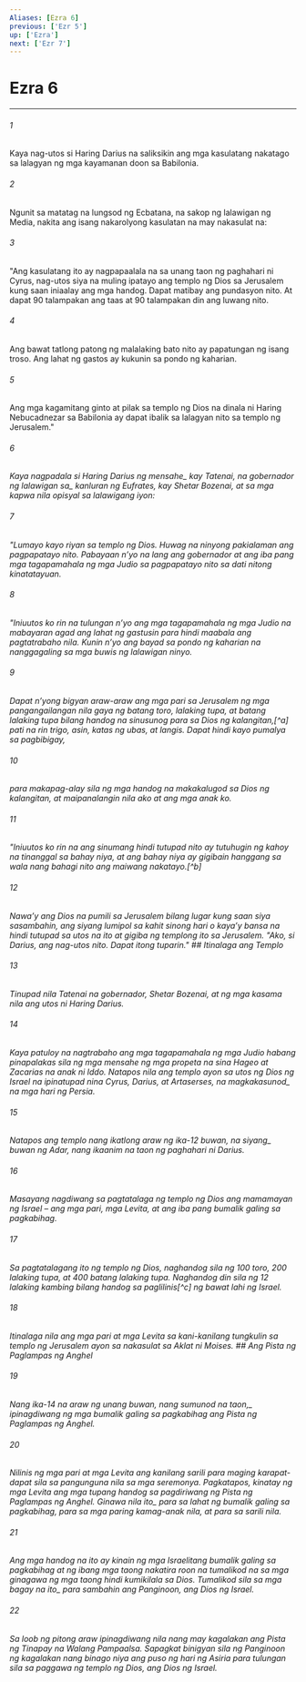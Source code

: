 ```yaml
---
Aliases: [Ezra 6]
previous: ['Ezr 5']
up: ['Ezra']
next: ['Ezr 7']
---
```

# Ezra 6

***






















###### 1 










Kaya nag-utos si Haring Darius na saliksikin ang mga kasulatang nakatago sa lalagyan ng mga kayamanan doon sa Babilonia. 





















###### 2 










Ngunit sa matatag na lungsod ng Ecbatana, na sakop ng lalawigan ng Media, nakita ang isang nakarolyong kasulatan na may nakasulat na: 





















###### 3 










"Ang kasulatang ito ay nagpapaalala na sa unang taon ng paghahari ni Cyrus, nag-utos siya na muling ipatayo ang templo ng Dios sa Jerusalem kung saan iniaalay ang mga handog. Dapat matibay ang pundasyon nito. At dapat 90 talampakan ang taas at 90 talampakan din ang luwang nito. 





















###### 4 










Ang bawat tatlong patong ng malalaking bato nito ay papatungan ng isang troso. Ang lahat ng gastos ay kukunin sa pondo ng kaharian. 





















###### 5 










Ang mga kagamitang ginto at pilak sa templo ng Dios na dinala ni Haring Nebucadnezar sa Babilonia ay dapat ibalik sa lalagyan nito sa templo ng Jerusalem." 





















###### 6 










<i class="trans-change">Kaya nagpadala si Haring Darius ng mensahe_ kay Tatenai, na gobernador ng <i class="trans-change">lalawigan sa_ kanluran ng Eufrates, kay Shetar Bozenai, at sa mga kapwa nila opisyal sa lalawigang iyon: 





















###### 7 










"Lumayo kayo riyan sa templo ng Dios. Huwag na ninyong pakialaman ang pagpapatayo nito. Pabayaan nʼyo na lang ang gobernador at ang iba pang mga tagapamahala ng mga Judio sa pagpapatayo nito sa dati nitong kinatatayuan. 





















###### 8 










"Iniuutos ko rin na tulungan nʼyo ang mga tagapamahala ng mga Judio na mabayaran agad ang lahat ng gastusin para hindi maabala ang pagtatrabaho nila. Kunin nʼyo ang bayad sa pondo ng kaharian na nanggagaling sa mga buwis ng lalawigan ninyo. 





















###### 9 










Dapat nʼyong bigyan araw-araw ang mga pari sa Jerusalem ng mga pangangailangan nila gaya ng batang toro, lalaking tupa, at batang lalaking tupa bilang handog na sinusunog para sa Dios ng kalangitan,[^a] pati na rin trigo, asin, katas ng ubas, at langis. Dapat hindi kayo pumalya sa pagbibigay, 





















###### 10 










para makapag-alay sila ng mga handog na makakalugod sa Dios ng kalangitan, at maipanalangin nila ako at ang mga anak ko. 





















###### 11 










"Iniuutos ko rin na ang sinumang hindi tutupad nito ay tutuhugin ng kahoy na tinanggal sa bahay niya, at ang bahay niya ay gigibain hanggang sa wala nang bahagi nito ang maiwang nakatayo.[^b] 





















###### 12 










Nawaʼy ang Dios na pumili sa Jerusalem bilang lugar kung saan siya sasambahin, ang siyang lumipol sa kahit sinong hari o kayaʼy bansa na hindi tutupad sa utos na ito at gigiba ng templong ito sa Jerusalem. "Ako, si Darius, ang nag-utos nito. Dapat itong tuparin." ## Itinalaga ang Templo 





















###### 13 










Tinupad nila Tatenai na gobernador, Shetar Bozenai, at ng mga kasama nila ang utos ni Haring Darius. 





















###### 14 










Kaya patuloy na nagtrabaho ang mga tagapamahala ng mga Judio habang pinapalakas sila ng mga mensahe ng mga propeta na sina Hageo at Zacarias na anak ni Iddo. Natapos nila ang templo ayon sa utos ng Dios ng Israel na ipinatupad nina Cyrus, Darius, at Artaserses, <i class="trans-change">na magkakasunod_ na mga hari ng Persia. 





















###### 15 










Natapos ang templo nang ikatlong araw ng <i class="trans-change">ika-12 buwan, na siyang_ buwan ng Adar, nang ikaanim na taon ng paghahari ni Darius. 





















###### 16 










Masayang nagdiwang sa pagtatalaga ng templo ng Dios ang mamamayan ng Israel – ang mga pari, mga Levita, at ang iba pang bumalik galing sa pagkabihag. 





















###### 17 










Sa pagtatalagang ito ng templo ng Dios, naghandog sila ng 100 toro, 200 lalaking tupa, at 400 batang lalaking tupa. Naghandog din sila ng 12 lalaking kambing bilang handog sa paglilinis[^c] ng bawat lahi ng Israel. 





















###### 18 










Itinalaga nila ang mga pari at mga Levita sa kani-kanilang tungkulin sa templo ng Jerusalem ayon sa nakasulat sa Aklat ni Moises. ## Ang Pista ng Paglampas ng Anghel 





















###### 19 










Nang ika-14 na araw ng unang buwan, <i class="trans-change">nang sumunod na taon,_ ipinagdiwang ng mga bumalik galing sa pagkabihag ang Pista ng Paglampas ng Anghel. 





















###### 20 










Nilinis ng mga pari at mga Levita ang kanilang sarili para maging karapat-dapat sila sa pangunguna nila sa mga seremonya. Pagkatapos, kinatay ng mga Levita ang mga tupang handog sa pagdiriwang ng Pista ng Paglampas ng Anghel. <i class="trans-change">Ginawa nila ito_ para sa lahat ng bumalik galing sa pagkabihag, para sa mga paring kamag-anak nila, at para sa sarili nila. 





















###### 21 










Ang mga handog na ito ay kinain ng mga Israelitang bumalik galing sa pagkabihag at ng ibang mga taong nakatira roon na tumalikod na sa mga ginagawa ng mga taong hindi kumikilala sa Dios. <i class="trans-change">Tumalikod sila sa mga bagay na ito_ para sambahin ang Panginoon, ang Dios ng Israel. 





















###### 22 










Sa loob ng pitong araw ipinagdiwang nila nang may kagalakan ang Pista ng Tinapay na Walang Pampaalsa. Sapagkat binigyan sila ng Panginoon ng kagalakan nang binago niya ang puso ng hari ng Asiria para tulungan sila sa paggawa ng templo ng Dios, ang Dios ng Israel.

